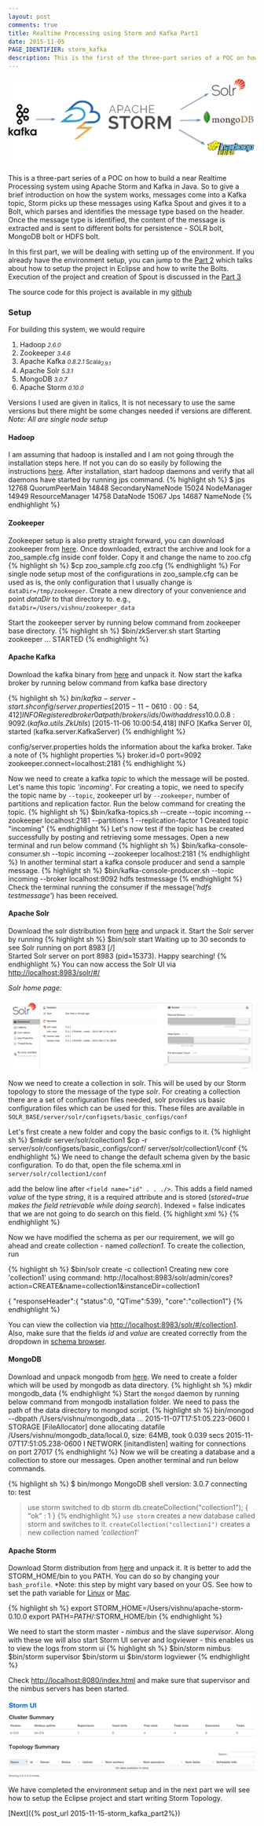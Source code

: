 ```yaml
---
layout: post
comments: true
title: Realtime Processing using Storm and Kafka Part1
date: 2015-11-05
PAGE_IDENTIFIER: storm_kafka
description: This is the first of the three-part series of a POC on how to build a near Realtime Processing system using Apache Storm and Kafka in Java. In this first part, we will be dealing with setting up of the environment.
---
```

<div class="col three">
	<img class="col three" src="/img/storm_blog_header.png">
</div>

This is a three-part series of a POC on how to build a near Realtime Processing system using Apache Storm and Kafka in Java. So to give a brief introduction on how the system works, messages come into a Kafka topic, Storm picks up these messages using Kafka Spout and gives it to a Bolt, which parses and identifies the message type based on the header. Once the message type is identified, the content of the message is extracted and is sent to different bolts for persistence - SOLR bolt, MongoDB bolt or HDFS bolt.

In this first part, we will be dealing with setting up of the environment. If you already have the environment setup, you can jump to the <a href="http://vishnuviswanath.com/2015/11/05/storm_kafka_part2.html">Part 2</a> which talks about how to setup the project in Eclipse and how to write the Bolts. Execution of the project and creation of Spout is discussed in the <a href="http://vishnuviswanath.com/2015/11/05/storm_kafka_part3.html">Part 3</a>

The source code for this project is available in my <a href="https://github.com/soniclavier/hadoop/tree/master/stormkafka" target="blank">github</a>

### <b>Setup</b>
<span></span>	

For building this system, we would require

1. Hadoop <small>*2.6.0*</small>
2. Zookeeper <small>*3.4.6*</small>
3. Apache Kafka <small>*0.8.2.1*  Scala<sub>*2.9.1*</sub></small> 
4. Apache Solr <small>*5.3.1*</small>
5. MongoDB <small>*3.0.7*</small>
6. Apache Storm <small>*0.10.0*</small>

Versions I used are given in italics, It is not necessary to use the same versions but there might be some changes needed if versions are different.
*Note: All are single node setup*

#### **Hadoop**
I am assuming that hadoop is installed and I am not going through the installation steps here. If not you can do so easily by following the instructions <a href="https://hadoop.apache.org/docs/stable/hadoop-project-dist/hadoop-common/SingleCluster.html">here</a>.
After installation, start hadoop daemons and verify that all daemons have started by running jps command.
{% highlight sh %}
$ jps
12768 QuorumPeerMain
14848 SecondaryNameNode
15024 NodeManager
14949 ResourceManager
14758 DataNode
15067 Jps
14687 NameNode
{% endhighlight %}

#### **Zookeeper**
Zookeeper setup is also pretty straight forward, you can download zookeeper from <a href="http://www.eu.apache.org/dist/zookeeper/">here</a>.
Once downloaded, extract the archive and look for a zoo_sample.cfg inside conf folder. Copy it and change the name to zoo.cfg
{% highlight sh %}
$cp zoo_sample.cfg zoo.cfg
{% endhighlight %}
For single node setup most of the configurations in zoo_sample.cfg can be used as is, the only configuration that I usually change is `dataDir=/tmp/zookeeper`.
Create a new directory of your convenience and point *dataDir* to that directory to. e.g., `dataDir=/Users/vishnu/zookeeper_data`

Start the zookeeper server by running below command from zookeeper base directory.
{% highlight sh %}
$bin/zkServer.sh start
Starting zookeeper ... STARTED
{% endhighlight %}

#### **Apache Kafka**
Download the kafka binary from <a href="https://www.apache.org/dyn/closer.cgi?path=/kafka/0.8.2.1/kafka_2.9.1-0.8.2.1.tgz">here</a> and unpack it.
Now start the kafka broker by running below command from kafka base directory

{% highlight sh %}
$bin/kafka-server-start.sh config/server.properties
[2015-11-06 10:00:54,412] INFO Registered broker 0 at path /brokers/ids/0 with address 10.0.0.8:9092. (kafka.utils.ZkUtils$)
[2015-11-06 10:00:54,418] INFO [Kafka Server 0], started (kafka.server.KafkaServer)
{% endhighlight %}

config/server.properties holds the information about the kafka broker. Take a note of 
{% highlight properties %}
broker.id=0
port=9092
zookeeper.connect=localhost:2181
{% endhighlight %}

Now we need to create a kafka *topic* to which the message will be posted. Let's name this topic *'incoming'*. For creating a topic, we need to specify the topic name by `--topic`, zookeeper url by `--zookeeper`, number of partitions and replication factor. Run the below command for creating the topic.
{% highlight sh %}
$bin/kafka-topics.sh --create --topic incoming --zookeeper localhost:2181 --partitions 1 --replication-factor 1
Created topic "incoming"
{% endhighlight %}
Let's now test if the topic has be created successfully by posting and retrieving some messages.
Open a new terminal and run below command
{% highlight sh %}
$bin/kafka-console-consumer.sh --topic incoming --zookeeper localhost:2181 
{% endhighlight %}
In another terminal start a kafka console producer and send a sample message.
{% highlight sh %}
$bin/kafka-console-producer.sh --topic incoming --broker localhost:9092
hdfs testmessage
{% endhighlight %}
Check the terminal running the consumer if the message(*'hdfs testmessage'*) has been received.

#### **Apache Solr**
Download the solr distribution from <a href="http://www.apache.org/dyn/closer.lua/lucene/solr/5.3.1"> here</a> and unpack it.
Start the Solr server by running 
{% highlight sh %}
$bin/solr start
Waiting up to 30 seconds to see Solr running on port 8983 [/]  
Started Solr server on port 8983 (pid=15373). Happy searching! 
{% endhighlight %}
You can now access the Solr UI via <a href="http://localhost:8983/solr/#/">http://localhost:8983/solr/#/</a>

*Solr home page:*
<div class="col three">
	<img class="col three" src="/img/solr_loadpage.png">
</div>

Now we need to create a collection in solr. This will be used by our Storm topology to store the message of the type *solr*.
For creating a collection there are a set of configuration files needed, solr provides us basic configuration files which can be used for this. These files are available in `SOLR_BASE/server/solr/configsets/basic_configs/conf`

Let's first create a new folder and copy the basic configs to it.
{% highlight sh %}
$mkdir server/solr/collection1
$cp -r server/solr/configsets/basic_configs/conf/ server/solr/collection1/conf
{% endhighlight %}
We need to change the default schema given by the basic configuration. To do that, open the file schema.xml in `server/solr/collection1/conf`

add the below line after `<field name="id" . . ./>`. This adds a field named *value* of the type *string*, it is a required attribute and is stored (*stored=true makes the field retrievable while doing search*). Indexed = false indicates that we are not going to do search on this field.
{% highlight xml %}
<field name="value" type="string" indexed="false" stored="true" required="true"/>
{% endhighlight %}

Now we have modified the schema as per our requirement, we will go ahead and create collection -  named *collection1*. To create the collection, run

{% highlight sh %}
$bin/solr create -c collection1
Creating new core 'collection1' using command:
http://localhost:8983/solr/admin/cores?action=CREATE&name=collection1&instanceDir=collection1

{
  "responseHeader":{
    "status":0,
    "QTime":539},
  "core":"collection1"}
{% endhighlight %}

You can view the collection via <a href="http://localhost:8983/solr/#/collection1">http://localhost:8983/solr/#/collection1</a>. Also, make sure that the fields *id* and *value* are created correctly from the dropdown in <a href="http://localhost:8983/solr/#/collection1/schema-browser">schema browser</a>.

#### **MongoDB**

Download and unpack mongodb from <a href="https://www.mongodb.org/downloads#production">here</a>. We need to create a folder which will be used by mongodb as data directory.
{% highlight sh %}
mkdir mongodb_data
{% endhighlight %}
Start the `mongod` daemon by running below command from mongodb installation folder. We need to pass the path of the data directory to mongod script.
{% highlight sh %}
bin/mongod --dbpath /Users/vishnu/mongodb_data
...
2015-11-07T17:51:05.223-0600 I STORAGE  [FileAllocator] done allocating datafile /Users/vishnu/mongodb_data/local.0, size: 64MB,  took 0.039 secs
2015-11-07T17:51:05.238-0600 I NETWORK  [initandlisten] waiting for connections on port 27017
{% endhighlight %}
Now we will be creating a database and a collection to store our messages.
Open another terminal and run below commands.

{% highlight sh %}
$ bin/mongo
MongoDB shell version: 3.0.7
connecting to: test
> use storm
switched to db storm
> db.createCollection("collection1");
{ "ok" : 1 }
{% endhighlight %}
`use storm` creates a new database called storm and switches to it. `createCollection("collection1")` creates a new collection named *'collection1'*

#### **Apache Storm**
Download Storm distribution from <a href="download from http://storm.apache.org/downloads.html">here</a> and unpack it. It is better to add the STORM_HOME/bin to you PATH. You can do so by changing your `bash_profile`. *Note: this step by might vary based on your OS. See how to set the path variable for <a href="http://stackoverflow.com/questions/14637979/how-to-permanently-set-path-on-linux">Linux</a> or <a href="http://hathaway.cc/post/69201163472/how-to-edit-your-path-environment-variables-on-mac">Mac</a>.

{% highlight sh %}
export STORM_HOME=/Users/vishnu/apache-storm-0.10.0
export PATH=$PATH/:$STORM_HOME/bin
{% endhighlight %}

We need to start the storm master - *nimbus* and the slave *supervisor*. Along with these we will also start Storm UI server and logviewer - this enables us to view the logs from storm ui 
{% highlight sh %}
$bin/storm nimbus
$bin/storm supervisor
$bin/storm ui
$bin/storm logviewer
{% endhighlight %}

Check <a href="http://localhost:8080/index.html">http://localhost:8080/index.html</a> and make sure that supervisor and the nimbus servers has been started.

<div class="col three">
	<img class="col three" src="/img/storm_home.png"/>
</div>

We have completed the environment setup and in the next part we will see how to setup the Eclipse project and start writing Storm Topology.

[Next]({% post_url 2015-11-15-storm_kafka_part2%})